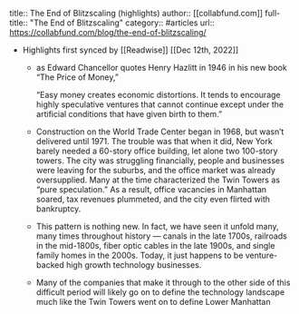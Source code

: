 title:: The End of Blitzscaling (highlights)
author:: [[collabfund.com]]
full-title:: "The End of Blitzscaling"
category:: #articles
url:: https://collabfund.com/blog/the-end-of-blitzscaling/

- Highlights first synced by [[Readwise]] [[Dec 12th, 2022]]
	- as Edward Chancellor quotes Henry Hazlitt in 1946 in his new book “The Price of Money,”
	  
	  
	  “Easy money creates economic distortions. It tends to encourage highly speculative ventures that cannot continue except under the artificial conditions that have given birth to them.”
	- Construction on the World Trade Center began in 1968, but wasn’t delivered until 1971. The trouble was that when it did, New York barely needed a 60-story office building, let alone two 100-story towers. The city was struggling financially, people and businesses were leaving for the suburbs, and the office market was already oversupplied. Many at the time characterized the Twin Towers as “pure speculation.” As a result, office vacancies in Manhattan soared, tax revenues plummeted, and the city even flirted with bankruptcy.
	- This pattern is nothing new. In fact, we have seen it unfold many, many times throughout history — canals in the late 1700s, railroads in the mid-1800s, fiber optic cables in the late 1900s, and single family homes in the 2000s. Today, it just happens to be venture-backed high growth technology businesses.
	- Many of the companies that make it through to the other side of this difficult period will likely go on to define the technology landscape much like the Twin Towers went on to define Lower Manhattan